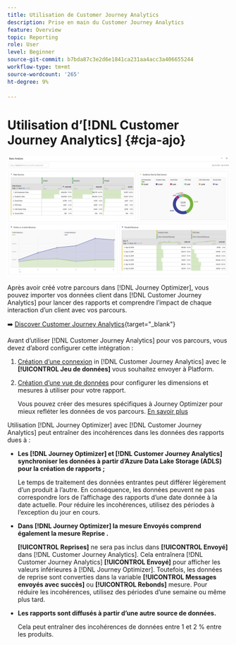 ```yaml
---
title: Utilisation de Customer Journey Analytics
description: Prise en main du Customer Journey Analytics
feature: Overview
topic: Reporting
role: User
level: Beginner
source-git-commit: b7bda87c3e2d6e1841ca231aa4acc3a406655244
workflow-type: tm+mt
source-wordcount: '265'
ht-degree: 9%

---
```


# Utilisation d’[!DNL Customer Journey Analytics] {#cja-ajo}

![](assets/cja.png)

Après avoir créé votre parcours dans [!DNL Journey Optimizer], vous pouvez importer vos données client dans [!DNL Customer Journey Analytics] pour lancer des rapports et comprendre l’impact de chaque interaction d’un client avec vos parcours.

➡️ [Discover Customer Journey Analytics](https://docs.adobe.com/content/help/fr-FR/experience-cloud/user-guides/home.translate.html){target=&quot;_blank&quot;}

Avant d’utiliser [!DNL Customer Journey Analytics] pour vos parcours, vous devez d’abord configurer cette intégration :

1. [Création d’une connexion](https://experienceleague.adobe.com/docs/analytics-platform/using/cja-connections/create-connection.html?lang=fr) in [!DNL Customer Journey Analytics] avec le **[!UICONTROL Jeu de données]** vous souhaitez envoyer à Platform.

1. [Création d’une vue de données](https://experienceleague.adobe.com/docs/analytics-platform/using/cja-dataviews/create-dataview.html?lang=fr) pour configurer les dimensions et mesures à utiliser pour votre rapport.

   Vous pouvez créer des mesures spécifiques à Journey Optimizer pour mieux refléter les données de vos parcours. [En savoir plus](https://experienceleague.adobe.com/docs/analytics-platform/using/integrations/ajo.html#configure-the-data-view-to-accommodate-journey-optimizer-dimensions-and-metrics)


Utilisation [!DNL Journey Optimizer] avec [!DNL Customer Journey Analytics] peut entraîner des incohérences dans les données des rapports dues à :

* **Les [!DNL Journey Optimizer] et [!DNL Customer Journey Analytics] synchroniser les données à partir d’Azure Data Lake Storage (ADLS) pour la création de rapports ;**

   Le temps de traitement des données entrantes peut différer légèrement d’un produit à l’autre. En conséquence, les données peuvent ne pas correspondre lors de l’affichage des rapports d’une date donnée à la date actuelle. Pour réduire les incohérences, utilisez des périodes à l’exception du jour en cours.

* **Dans [!DNL Journey Optimizer] la mesure Envoyés comprend également la mesure Reprise .**

   **[!UICONTROL Reprises]** ne sera pas inclus dans **[!UICONTROL Envoyé]** dans [!DNL Customer Journey Analytics]. Cela entraînera [!DNL Customer Journey Analytics] **[!UICONTROL Envoyé]** pour afficher les valeurs inférieures à [!DNL Journey Optimizer]. Toutefois, les données de reprise sont converties dans la variable **[!UICONTROL Messages envoyés avec succès]** ou **[!UICONTROL Rebonds]** mesure.
Pour réduire les incohérences, utilisez des périodes d’une semaine ou même plus tard.

* **Les rapports sont diffusés à partir d’une autre source de données.**

   Cela peut entraîner des incohérences de données entre 1 et 2 % entre les produits.
